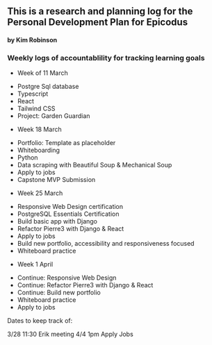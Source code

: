 ## This is a research and planning log for the Personal Development Plan for Epicodus

#### by Kim Robinson

### Weekly logs of accountablility for tracking learning goals

* Week of 11 March
- Postgre Sql database
- Typescript
- React
- Tailwind CSS
- Project: Garden Guardian

* Week 18 March
- Portfolio: Template as placeholder
- Whiteboarding
- Python
- Data scraping with Beautiful Soup & Mechanical Soup
- Apply to jobs
- Capstone MVP Submission

* Week 25 March
- Responsive Web Design certification
- PostgreSQL Essentials Certification
- Build basic app with Django
- Refactor Pierre3 with Django & React
- Apply to jobs
- Build new portfolio, accessibility and responsiveness focused
- Whiteboard practice

* Week 1 April
- Continue: Responsive Web Design
- Continue: Refactor Pierre3 with Django & React
- Continue: Build new portfolio
- Whiteboard practice
- Apply to jobs

Dates to keep track of:

3/28 11:30 Erik meeting
4/4 1pm Apply Jobs
